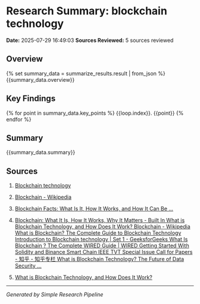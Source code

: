 # Research Summary: blockchain technology
**Date:** 2025-07-29 16:49:03
**Sources Reviewed:** 5 sources reviewed

## Overview
{% set summary_data = summarize_results.result | from_json %}
{{summary_data.overview}}

## Key Findings
{% for point in summary_data.key_points %}
{{loop.index}}. {{point}}
{% endfor %}

## Summary
{{summary_data.summary}}

## Sources

1. [Blockchain technology](https://en.wikipedia.org/wiki/Blockchain_technology)

2. [Blockchain - Wikipedia](https://en.wikipedia.org/wiki/Blockchain)

3. [Blockchain Facts: What Is It, How It Works, and How It Can Be ...](https://www.investopedia.com/terms/b/blockchain.asp)

4. [Blockchain: What It Is, How It Works, Why It Matters - Built In What is Blockchain Technology, and How Does It Work? Blockchain - Wikipedia What is Blockchain? The Complete Guide to Blockchain Technology Introduction to Blockchain technology | Set 1 - GeeksforGeeks What Is Blockchain ? The Complete WIRED Guide | WIRED Getting Started With Solidity and Binance Smart Chain IEEE TVT Special Issue Call for Papers - 知乎 - 知乎专栏 What is Blockchain Technology? The Future of Data Security ...](https://builtin.com/blockchain)

5. [What is Blockchain Technology, and How Does It Work?](https://www.blockchain-council.org/blockchain/what-is-blockchain-technology-and-how-does-it-work/)


---
*Generated by Simple Research Pipeline*
